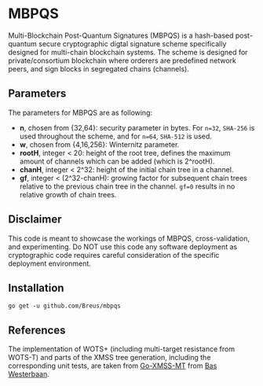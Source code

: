 # MBPQS #
Multi-Blockchain Post-Quantum Signatures (MBPQS) is a hash-based post-quantum secure cryptographic digtal signature scheme specifically designed for multi-chain blockchain systems.
The scheme is designed for private/consortium blockchain where orderers are predefined network peers, and sign blocks in segregated chains (channels).

## Parameters ##
The parameters for MBPQS are as following:

* **n**, chosen from {32,64}: security parameter in bytes. For `n=32`, `SHA-256` is used throughout the scheme, and for `n=64`, `SHA-512` is used.
* **w**, chosen from {4,16,256}: Winternitz parameter.
* **rootH**, integer < 20: height of the root tree, defines the maximum amount of channels which can be added (which is 2^rootH).
* **chanH**, integer < 2^32: height of the initial chain tree in a channel.
* **gf**, integer < (2^32-chanH): growing factor for subsequent chain trees relative to the previous chain tree in the channel. `gf=0` results in no relative growth of chain trees.

## Disclaimer ##
This code is meant to showcase the workings of MBPQS, cross-validation, and experimenting. 
Do NOT use this code any software deployment as cryptographic code requires careful consideration of the specific deployment environment.

## Installation ##
``` go get -u github.com/Breus/mbpqs ```

## References ##
The implementation of WOTS+ (including multi-target resistance from WOTS-T) and parts of the XMSS tree generation, including the corresponding unit tests, are taken from [Go-XMSS-MT](https://github.com/bwesterb/go-xmssmt) from [Bas Westerbaan](https://bas.westerbaan.name/). 
